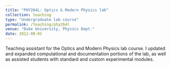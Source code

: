 ```yaml
---
title: "PHY264L: Optics & Modern Physics lab"
collection: teaching
type: "Undergraduate lab course"
permalink: /teaching/phy264l
venue: "Duke University, Physics Dept."
date: 2012-08-01
---
```


Teaching assistant for the Optics and Modern Physics lab course. I updated and expanded computational and documentation portions of the lab, as well as assisted students with standard and custom experimental modules.
